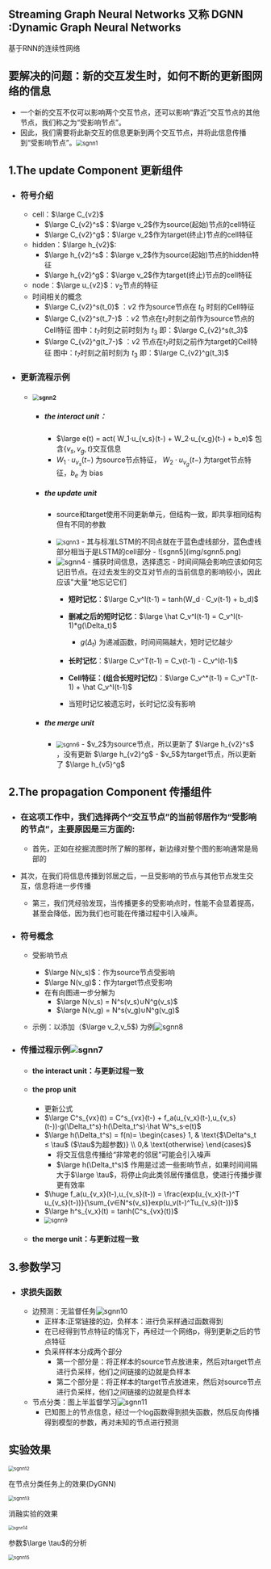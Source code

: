 ## Streaming Graph Neural Networks 又称 DGNN :Dynamic Graph Neural Networks

基于RNN的连续性网络

## 要解决的问题：新的交互发生时，如何不断的更新图网络的信息 

- ⼀个新的交互不仅可以影响两个交互节点，还可以影响“靠近”交互节点的其他节点，我们称之为“受影响节点”。
- 因此，我们需要将此新交互的信息更新到两个交互节点，并将此信息传播到“受影响节点”。<img src="img/sgnn1.png" alt="sgnn1" style="zoom:80%;" />

## 1.The update Component 更新组件

- ### 符号介绍

  - cell：$\large C_{v2}$ 
    - $\large C_{v2}^s$：$\large v_2$作为source(起始)节点的cell特征 
    - $\large C_{v2}^g$：$\large v_2$作为target(终止)节点的cell特征 
  - hidden：$\large h_{v2}$:
    - $\large h_{v2}^s$：$\large v_2$作为source(起始)节点的hidden特征 
    - $\large h_{v2}^g$：$\large v_2$作为target(终止)节点的cell特征 
  - node：$\large u_{v2}$：$v_2$节点的特征
  - 时间相关的概念
    - $\large C_{v2}^s(t_0)$ ：$v2$ 作为source节点在 $t_0$ 时刻的Cell特征
    - $\large C_{v2}^s(t_7-)$ ：$v2$ 节点在$t_7$时刻之前作为source节点的Cell特征   图中：$t_7$时刻之前时刻为 $t_3$ 即：$\large C_{v2}^s(t_3)$
    -  $\large C_{v2}^g(t_7-)$ ：$v2$ 节点在$t_7$时刻之前作为target的Cell特征   图中：$t_7$时刻之前时刻为 $t_3$ 即：$\large C_{v2}^g(t_3)$

- ### 更新流程示例

  - #### <img src="img/sgnn2.jpg" alt="sgnn2" style="zoom:80%;" />

    - ##### the interact unit： 

      -  $\large e(t) = act( W_1·u_{v_s}(t-) + W_2·u_{v_g}(t-) + b_e)$  包含{$v_s,v_g,t$}交互信息
        - $W_1·u_{v_s}(t-)$ 为source节点特征， $W_2·u_{v_g}(t-)$ 为target节点特征，$b_e$ 为 bias

    - ##### the update unit

      - source和target使用不同更新单元，但结构一致，即共享相同结构但有不同的参数
      - <img src="img/sgnn3.png" alt="sgnn3" style="zoom: 80%;" />
        - 其与标准LSTM的不同点就在于蓝色虚线部分，蓝色虚线部分相当于是LSTM的cell部分
        - ![sgnn5](img/sgnn5.png)

      - <img src="img/sgnn4.png" alt="sgnn4"  />
        - 捕获时间信息，选择遗忘
          - 时间间隔会影响应该如何忘记旧节点。在过去发生的交互对节点的当前信息的影响较小，因此应该"大量"地忘记它们

        - **短时记忆**：$\large C_v^I(t-1) = tanh(W_d · C_v(t-1) + b_d)$
        - **删减之后的短时记忆**：$\large \hat C_v^I(t-1) = C_v^I(t-1)*g(\Delta_t)$
          - $g(\Delta_t)$ 为递减函数，时间间隔越大，短时记忆越少

        - **长时记忆**：$\large C_v^T(t-1) = C_v(t-1) - C_v^I(t-1)$
        - **Cell特征：(组合长短时记忆)**：$\large C_v^*(t-1) = C_v^T(t-1) + \hat C_v^I(t-1)$
        - 当短时记忆被遗忘时，长时记忆没有影响

    - ##### the merge unit

      - <img src="img/sgnn6.png" alt="sgnn6" style="zoom: 80%;" />
        - $v_2$​为source节点，所以更新了 $\large h_{v2}^s$ ，没有更新 $\large h_{v2}^g$
        - $v_5$为target节点，所以更新了  $\large h_{v5}^g$


## 2.The propagation Component  传播组件

- ### 在这项工作中，我们选择两个“交互节点”的当前邻居作为“受影响的节点”，主要原因是三方面的:

  - 首先，正如在挖掘流图时所了解的那样，新边缘对整个图的影响通常是局部的
- 其次，在我们将信息传播到邻居之后，一旦受影响的节点与其他节点发生交互，信息将进一步传播
  - 第三，我们凭经验发现，当传播更多的受影响点时，性能不会显着提高，甚至会降低，因为我们也可能在传播过程中引入噪声。

- ### 符号概念

  - 受影响节点
    - $\large N(v_s)$：作为source节点受影响
    - $\large N(v_g)$：作为target节点受影响
    - 在有向图进一步分解为
      - $\large N(v_s) = N^s(v_s)∪N^g(v_s)$
      - $\large N(v_g) = N^s(v_g)∪N^g(v_g)$

  - 示例：以添加（$\large v_2,v_5$) 为例![sgnn8](img/sgnn8.jpg)

- ### 传播过程示例![sgnn7](img/sgnn7.png)

  - #### the interact unit：与更新过程一致

  - #### the prop unit

    - 更新公式
    -  $\large C^s_{vx}(t) = C^s_{vx}(t-) + f_a(u_{v_x}(t-),u_{v_s}(t-))·g(\Delta_t^s)·h(\Delta_t^s)·\hat W^s_s·e(t)$
      - $\large h(\Delta_t^s) = f(n)= \begin{cases} 	1, & \text{$\Delta^s_t ≤ \tau$           ($\tau$为超参数)} \\ 	0,& \text{otherwise} \end{cases}$
        - 将交互信息传播给“⾮常⽼的邻居”可能会引⼊噪声
        - $\large h(\Delta_t^s)$ 作用是过滤一些影响节点，如果时间间隔大于$\large \tau$，将停止向此类邻居传播信息，使进行传播步骤更有效率
      - $\huge f_a(u_{v_x}(t-),u_{v_s}(t-)) = \frac{exp(u_{v_x}(t-)^T u_{v_s}(t-))}{\sum_{v∈N^s(v_s)}exp(u_v(t-)^Tu_{v_s}(t-))}$
    - $\large h^s_{v_x}(t) = tanh(C^s_{vx}(t))$
    - <img src="img/sgnn9.png" alt="sgnn9" style="zoom:80%;" />

  - #### the merge unit：与更新过程一致

## 3.参数学习

- ### 求损失函数

  - 边预测：无监督任务![sgnn10](img/sgnn10.png)
    - 正样本:正常链接的边，负样本：进行负采样通过函数得到
    - 在已经得到节点特征的情况下，再经过一个网络p，得到更新之后的节点特征
    - 负采样样本分成两个部分
      - 第一个部分是：将正样本的source节点放进来，然后对target节点进行负采样，他们之间链接的边就是负样本
      - 第二个部分是：将正样本的target节点放进来，然后对source节点进行负采样，他们之间链接的边就是负样本
  - 节点分类：图上半监督学习![sgnn11](img/sgnn11.png)
    - 已知图上的节点信息，经过一个log函数得到损失函数，然后反向传播得到模型的参数，再对未知的节点进行预测

## 实验效果

<img src="img/sgnn12.png" alt="sgnn12" style="zoom: 67%;" />

在节点分类任务上的效果(DyGNN)

<img src="img/sgnn13.png" alt="sgnn13" style="zoom:67%;" />

消融实验的效果

<img src="img/sgnn14.png" alt="sgnn14" style="zoom:60%;" />

参数$\large \tau$的分析

<img src="img/sgnn15.png" alt="sgnn15" style="zoom: 67%;" />
